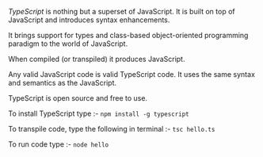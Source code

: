 *TypeScript* is nothing but a superset of JavaScript. It is built on top of JavaScript and introduces syntax enhancements. 

It brings support for types and class-based object-oriented programming paradigm to the world of JavaScript.

When compiled (or transpiled) it produces JavaScript.

Any valid JavaScript code is valid TypeScript code. It uses the same syntax and semantics as the JavaScript.

TypeScript is open source and free to use.

To install TypeScript type :-
	`npm install -g typescript`
	
To transpile code, type the following in terminal :-
	`tsc hello.ts`
	
To run code type :-
	`node hello`